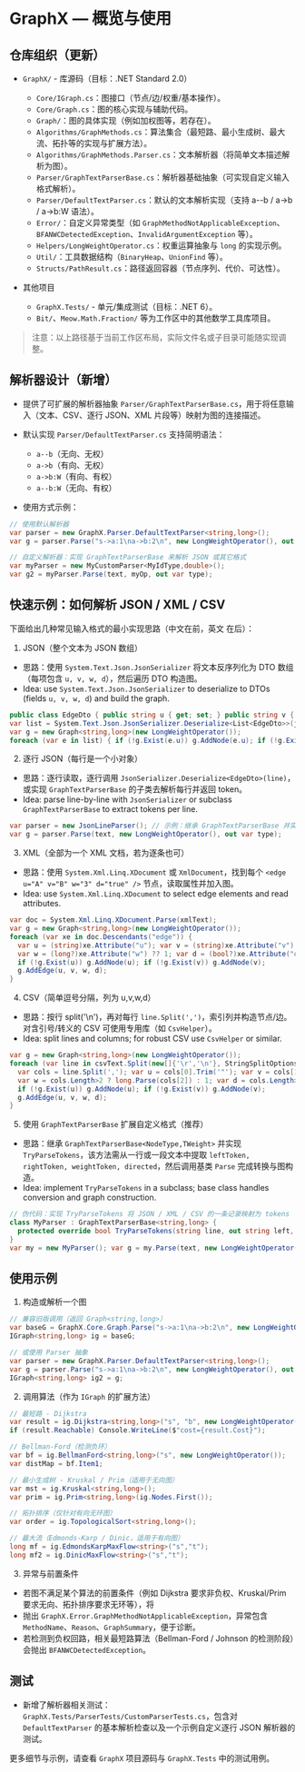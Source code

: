 ﻿# GraphX — 概览与使用

## 仓库组织（更新）

- `GraphX/` - 库源码（目标：.NET Standard 2.0）
  - `Core/IGraph.cs`：图接口（节点/边/权重/基本操作）。
  - `Core/Graph.cs`：图的核心实现与辅助代码。
  - `Graph/`：图的具体实现（例如加权图等，若存在）。
  - `Algorithms/GraphMethods.cs`：算法集合（最短路、最小生成树、最大流、拓扑等的实现与扩展方法）。
  - `Algorithms/GraphMethods.Parser.cs`：文本解析器（将简单文本描述解析为图）。
  - `Parser/GraphTextParserBase.cs`：解析器基础抽象（可实现自定义输入格式解析）。
  - `Parser/DefaultTextParser.cs`：默认的文本解析实现（支持 a--b / a->b / a->b:W 语法）。
  - `Error/`：自定义异常类型（如 `GraphMethodNotApplicableException`、`BFANWCDetectedException`、`InvalidArgumentException` 等）。
  - `Helpers/LongWeightOperator.cs`：权重运算抽象与 `long` 的实现示例。
  - `Util/`：工具数据结构（`BinaryHeap`、`UnionFind` 等）。
  - `Structs/PathResult.cs`：路径返回容器（节点序列、代价、可达性）。

- 其他项目
  - `GraphX.Tests/` - 单元/集成测试（目标：.NET 6）。
  - `Bit/`、`Meow.Math.Fraction/` 等为工作区中的其他数学工具库项目。

> 注意：以上路径基于当前工作区布局，实际文件名或子目录可能随实现调整。

## 解析器设计（新增）

- 提供了可扩展的解析器抽象 `Parser/GraphTextParserBase.cs`，用于将任意输入（文本、CSV、逐行 JSON、XML 片段等）映射为图的连接描述。

- 默认实现 `Parser/DefaultTextParser.cs` 支持简明语法：
  - `a--b`（无向、无权）
  - `a->b`（有向、无权）
  - `a->b:W`（有向、有权）
  - `a--b:W`（无向、有权）

- 使用方式示例：

```csharp
// 使用默认解析器
var parser = new GraphX.Parser.DefaultTextParser<string,long>();
var g = parser.Parse("s->a:1\na->b:2\n", new LongWeightOperator(), out var inferred);

// 自定义解析器：实现 GraphTextParserBase 来解析 JSON 或其它格式
var myParser = new MyCustomParser<MyIdType,double>();
var g2 = myParser.Parse(text, myOp, out var type);
```

## 快速示例：如何解析 JSON / XML / CSV

下面给出几种常见输入格式的最小实现思路（中文在前，英文 在后）：

1) JSON（整个文本为 JSON 数组）<br/>
- 思路：使用 `System.Text.Json.JsonSerializer` 将文本反序列化为 DTO 数组（每项包含 `u, v, w, d`），然后遍历 DTO 构造图。<br/>
- Idea: use `System.Text.Json.JsonSerializer` to deserialize to DTOs (fields `u, v, w, d`) and build the graph.

```csharp
public class EdgeDto { public string u { get; set; } public string v { get; set; } public long w { get; set; } public bool d { get; set; } }
var list = System.Text.Json.JsonSerializer.Deserialize<List<EdgeDto>>(jsonText);
var g = new Graph<string,long>(new LongWeightOperator());
foreach (var e in list) { if (!g.Exist(e.u)) g.AddNode(e.u); if (!g.Exist(e.v)) g.AddNode(e.v); g.AddEdge(e.u, e.v, e.w, e.d); }
```

2) 逐行 JSON（每行是一个小对象）<br/>
- 思路：逐行读取，逐行调用 `JsonSerializer.Deserialize<EdgeDto>(line)`，或实现 `GraphTextParserBase` 的子类去解析每行并返回 token。<br/>
- Idea: parse line-by-line with `JsonSerializer` or subclass `GraphTextParserBase` to extract tokens per line.

```csharp
var parser = new JsonLineParser(); // 示例：继承 GraphTextParserBase 并实现 TryParseTokens
var g = parser.Parse(text, new LongWeightOperator(), out var type);
```

3) XML（全部为一个 XML 文档，若为逐条也可）<br/>
- 思路：使用 `System.Xml.Linq.XDocument` 或 `XmlDocument`，找到每个 `<edge u="A" v="B" w="3" d="true" />` 节点，读取属性并加入图。<br/>
- Idea: use `System.Xml.Linq.XDocument` to select edge elements and read attributes.

```csharp
var doc = System.Xml.Linq.XDocument.Parse(xmlText);
var g = new Graph<string,long>(new LongWeightOperator());
foreach (var xe in doc.Descendants("edge")) {
  var u = (string)xe.Attribute("u"); var v = (string)xe.Attribute("v");
  var w = (long?)xe.Attribute("w") ?? 1; var d = (bool?)xe.Attribute("d") ?? false;
  if (!g.Exist(u)) g.AddNode(u); if (!g.Exist(v)) g.AddNode(v);
  g.AddEdge(u, v, w, d);
}
```

4) CSV（简单逗号分隔，列为 u,v,w,d）<br/>
- 思路：按行 split('\n')，再对每行 `line.Split(',')`，索引列并构造节点/边。对含引号/转义的 CSV 可使用专用库（如 `CsvHelper`）。<br/>
- Idea: split lines and columns; for robust CSV use `CsvHelper` or similar.

```csharp
var g = new Graph<string,long>(new LongWeightOperator());
foreach (var line in csvText.Split(new[]{'\r','\n'}, StringSplitOptions.RemoveEmptyEntries)) {
  var cols = line.Split(','); var u = cols[0].Trim('"'); var v = cols[1].Trim('"');
  var w = cols.Length>2 ? long.Parse(cols[2]) : 1; var d = cols.Length>3 ? bool.Parse(cols[3]) : false;
  if (!g.Exist(u)) g.AddNode(u); if (!g.Exist(v)) g.AddNode(v);
  g.AddEdge(u, v, w, d);
}
```

5) 使用 `GraphTextParserBase` 扩展自定义格式（推荐）<br/>
- 思路：继承 `GraphTextParserBase<NodeType,TWeight>` 并实现 `TryParseTokens`，该方法需从一行或一段文本中提取 `leftToken, rightToken, weightToken, directed`，然后调用基类 `Parse` 完成转换与图构造。<br/>
- Idea: implement `TryParseTokens` in a subclass; base class handles conversion and graph construction.

```csharp
// 伪代码：实现 TryParseTokens 将 JSON / XML / CSV 的一条记录映射为 tokens
class MyParser : GraphTextParserBase<string,long> {
  protected override bool TryParseTokens(string line, out string left, out string right, out string? w, out bool d) { ... }
}
var my = new MyParser(); var g = my.Parse(text, new LongWeightOperator(), out var type);
```

## 使用示例

1. 构造或解析一个图

```csharp
// 兼容旧版调用（返回 Graph<string,long>）
var baseG = GraphX.Core.Graph.Parse("s->a:1\na->b:2\n", new LongWeightOperator(), out _);
IGraph<string,long> ig = baseG;

// 或使用 Parser 抽象
var parser = new GraphX.Parser.DefaultTextParser<string,long>();
var g = parser.Parse("s->a:1\na->b:2\n", new LongWeightOperator(), out _);
IGraph<string,long> ig2 = g;
```

2. 调用算法（作为 `IGraph` 的扩展方法）

```csharp
// 最短路 - Dijkstra
var result = ig.Dijkstra<string,long>("s", "b", new LongWeightOperator(), includeNodeWeight:false);
if (result.Reachable) Console.WriteLine($"cost={result.Cost}");

// Bellman-Ford（检测负环）
var bf = ig.BellmanFord<string,long>("s", new LongWeightOperator());
var distMap = bf.Item1;

// 最小生成树 - Kruskal / Prim（适用于无向图）
var mst = ig.Kruskal<string,long>();
var prim = ig.Prim<string,long>(ig.Nodes.First());

// 拓扑排序（仅针对有向无环图）
var order = ig.TopologicalSort<string,long>();

// 最大流（Edmonds-Karp / Dinic，适用于有向图）
long mf = ig.EdmondsKarpMaxFlow<string>("s","t");
long mf2 = ig.DinicMaxFlow<string>("s","t");
```

3. 异常与前置条件

- 若图不满足某个算法的前置条件（例如 Dijkstra 要求非负权、Kruskal/Prim 要求无向、拓扑排序要求无环等），将
- 抛出 `GraphX.Error.GraphMethodNotApplicableException`，异常包含 `MethodName`、`Reason`、`GraphSummary`，便于诊断。
- 若检测到负权回路，相关最短路算法（Bellman-Ford / Johnson 的检测阶段）会抛出 `BFANWCDetectedException`。

## 测试

- 新增了解析器相关测试：`GraphX.Tests/ParserTests/CustomParserTests.cs`，包含对 `DefaultTextParser` 的基本解析检查以及一个示例自定义逐行 JSON 解析器的测试。

更多细节与示例，请查看 `GraphX` 项目源码与 `GraphX.Tests` 中的测试用例。